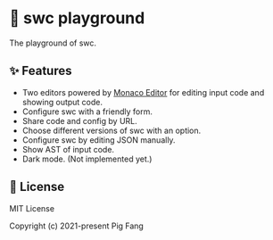 # 🎲 swc playground

The playground of swc.

## ✨ Features

- Two editors powered by [Monaco Editor](https://github.com/microsoft/monaco-editor) for editing input code and showing output code.
- Configure swc with a friendly form.
- Share code and config by URL.
- Choose different versions of swc with an option.
- Configure swc by editing JSON manually.
- Show AST of input code.
- Dark mode. (Not implemented yet.)

## 📜 License

MIT License

Copyright (c) 2021-present Pig Fang
